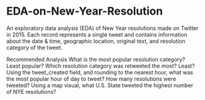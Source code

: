 # EDA-on-New-Year-Resolution
An exploratory data analysis (EDA) of New Year resolutions made on Twitter in 2015.
Each record represents a single tweet and contains information about the date & time, geographic location, original text, and resolution category of the tweet.

Recommended Analysis
What is the most popular resolution category? Least popular?
Which resolution category was retweeted the most? Least?
Using the tweet_created field, and rounding to the nearest hour, what was the most popular hour of day to tweet? How many resolutions were tweeted?
Using a map visual, what U.S. State tweeted the highest number of NYE resolutions?
